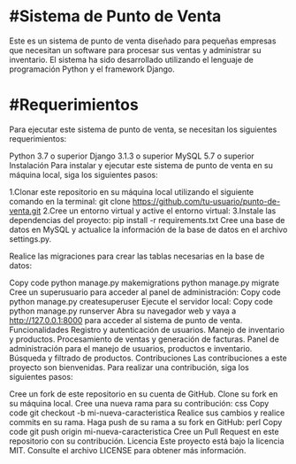 #Sistema de Punto de Venta
==============================================
Este es un sistema de punto de venta diseñado para pequeñas empresas que necesitan un software para procesar sus ventas y administrar su inventario. El sistema ha sido desarrollado utilizando el lenguaje de programación Python y el framework Django.

#Requerimientos
=============================================
Para ejecutar este sistema de punto de venta, se necesitan los siguientes requerimientos:

Python 3.7 o superior
Django 3.1.3 o superior
MySQL 5.7 o superior
Instalación
Para instalar y ejecutar este sistema de punto de venta en su máquina local, siga los siguientes pasos:

1.Clonar este repositorio en su máquina local utilizando el siguiente comando en la terminal:
git clone https://github.com/tu-usuario/punto-de-venta.git
2.Cree un entorno virtual y active el entorno virtual:
3.Instale las dependencias del proyecto:
pip install -r requirements.txt
Cree una base de datos en MySQL y actualice la información de la base de datos en el archivo settings.py.

Realice las migraciones para crear las tablas necesarias en la base de datos:

Copy code
python manage.py makemigrations
python manage.py migrate
Cree un superusuario para acceder al panel de administración:
Copy code
python manage.py createsuperuser
Ejecute el servidor local:
Copy code
python manage.py runserver
Abra su navegador web y vaya a http://127.0.0.1:8000 para acceder al sistema de punto de venta.
Funcionalidades
Registro y autenticación de usuarios.
Manejo de inventario y productos.
Procesamiento de ventas y generación de facturas.
Panel de administración para el manejo de usuarios, productos e inventario.
Búsqueda y filtrado de productos.
Contribuciones
Las contribuciones a este proyecto son bienvenidas. Para realizar una contribución, siga los siguientes pasos:

Cree un fork de este repositorio en su cuenta de GitHub.
Clone su fork en su máquina local.
Cree una nueva rama para su contribución:
css
Copy code
git checkout -b mi-nueva-caracteristica
Realice sus cambios y realice commits en su rama.
Haga push de su rama a su fork en GitHub:
perl
Copy code
git push origin mi-nueva-caracteristica
Cree un Pull Request en este repositorio con su contribución.
Licencia
Este proyecto está bajo la licencia MIT. Consulte el archivo LICENSE para obtener más información.



